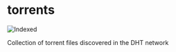 torrents 
========
![Indexed](https://img.shields.io/badge/indexed-200015-blue)

Collection of torrent files discovered in the DHT network
